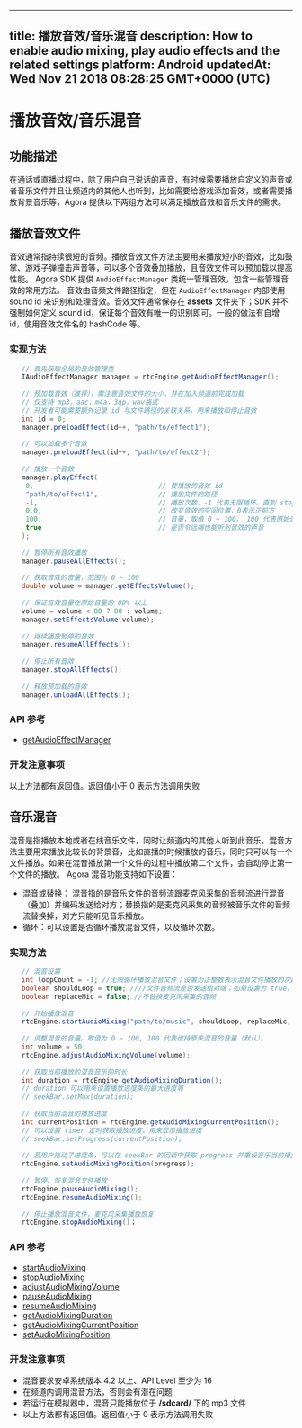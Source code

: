 
---
title: 播放音效/音乐混音
description: How to enable audio mixing, play audio effects and the related settings
platform: Android
updatedAt: Wed Nov 21 2018 08:28:25 GMT+0000 (UTC)
---
# 播放音效/音乐混音
## 功能描述
在通话或直播过程中，除了用户自己说话的声音，有时候需要播放自定义的声音或者音乐文件并且让频道内的其他人也听到，比如需要给游戏添加音效，或者需要播放背景音乐等，Agora 提供以下两组方法可以满足播放音效和音乐文件的需求。
## 播放音效文件

音效通常指持续很短的音频。播放音效文件方法主要用来播放短小的音效，比如鼓掌、游戏子弹撞击声音等，可以多个音效叠加播放，且音效文件可以预加载以提高性能。
Agora SDK 提供 `AudioEffectManager` 类统一管理音效，包含一些管理音效的常用方法。 音效由音频文件路径指定，但在 `AudioEffectManager` 内部使用 sound id 来识别和处理音效。音效文件通常保存在 **assets** 文件夹下；SDK 并不强制如何定义 sound id，保证每个音效有唯一的识别即可。一般的做法有自增 id，使用音效文件名的 hashCode 等。

### 实现方法

```java
   // 首先获取全局的音效管理类
   IAudioEffectManager manager = rtcEngine.getAudioEffectManager();
  
   // 预加载音效（推荐），需注意音效文件的大小，并在加入频道前完成加载
   // 仅支持 mp3，aac，m4a，3gp，wav格式
   // 开发者可能需要额外记录 id 与文件路径的关联关系，用来播放和停止音效
   int id = 0;
   manager.preloadEffect(id++, "path/to/effect1");
  
   // 可以加载多个音效
   manager.preloadEffect(id++, "path/to/effect2");
  
   // 播放一个音效
   manager.playEffect(
    0,                               // 要播放的音效 id
    "path/to/effect1",               // 播放文件的路径
    -1,                              // 播放次数，-1 代表无限循环。直到 stopEffect() 或者stopAllEffects() 被调用
    0.0,                             // 改变音效的空间位置，0表示正前方
    100,                             // 音量，取值 0 ~ 100， 100 代表原始音量
    true                             // 是否令远端也能听到音效的声音
   );
  
   // 暂停所有音效播放
   manager.pauseAllEffects();
  
   // 获取音效的音量，范围为 0 ~ 100
   double volume = manager.getEffectsVolume();
  
   // 保证音效音量在原始音量的 80% 以上
   volume = volume < 80 ? 80 : volume;
   manager.setEffectsVolume(volume);
  
   // 继续播放暂停的音效
   manager.resumeAllEffects();
  
   // 停止所有音效
   manager.stopAllEffects();
  
   // 释放预加载的音效
   manager.unloadAllEffects();
```

### API 参考

- [getAudioEffectManager](https://docs.agora.io/cn/Interactive%20Broadcast/API%20Reference/java/classio_1_1agora_1_1rtc_1_1_rtc_engine.html#afd61b8d5e923f9e03cd419dcaf23b4af)



### 开发注意事项

以上方法都有返回值。返回值小于 0 表示方法调用失败

## 音乐混音

混音是指播放本地或者在线音乐文件，同时让频道内的其他人听到此音乐。混音方法主要用来播放比较长的背景音，比如直播的时候播放的音乐，同时只可以有一个文件播放。如果在混音播放第一个文件的过程中播放第二个文件，会自动停止第一个文件的播放。
Agora 混音功能支持如下设置：

- 混音或替换： 混音指的是音乐文件的音频流跟麦克风采集的音频流进行混音（叠加）并编码发送给对方；替换指的是麦克风采集的音频被音乐文件的音频流替换掉，对方只能听见音乐播放。
- 循环：可以设置是否循环播放混音文件，以及循环次数。

### 实现方法

```java
   // 混音设置
   int loopCount = -1; //无限循环播放混音文件；设置为正整数表示混音文件播放的次数
   boolean shouldLoop = true; ////文件音频流是否发送给对端；如果设置为 true，文件音频流仅在本地可以听见，不会发送到对端
   boolean replaceMic = false; //不替换麦克风采集的音频
  
   // 开始播放混音
   rtcEngine.startAudioMixing("path/to/music", shouldLoop, replaceMic, loopCount);
  
   // 调整混音的音量。取值为 0 ~ 100, 100 代表维持原来混音的音量（默认）。
   int volume = 50;
   rtcEngine.adjustAudioMixingVolume(volume);
  
   // 获取当前播放的混音音乐的时长
   int duration = rtcEngine.getAudioMixingDuration();
   // duration 可以用来设置播放进度条的最大进度等
   // seekBar.setMax(duration);
  
   // 获取当前混音的播放进度
   int currentPosition = rtcEngine.getAudioMixingCurrentPosition();
   // 可以设置 timer 定时获取播放进度，用来显示播放进度
   // seekBar.setProgress(currentPosition);
  
   // 若用户拖动了进度条，可以在 seekBar 的回调中获取 progress 并重设音乐当前播放的位置
   rtcEngine.setAudioMixingPosition(progress);
  
   // 暂停、恢复混音文件播放
   rtcEngine.pauseAudioMixing();
   rtcEngine.resumeAudioMixing();
  
   // 停止播放混音文件，麦克风采集播放恢复
   rtcEngine.stopAudioMixing()；
```

### API 参考

- [startAudioMixing](https://docs.agora.io/cn/Interactive%20Broadcast/API%20Reference/java/classio_1_1agora_1_1rtc_1_1_rtc_engine.html#ac56ceea1a143a4898382bce10b04df09)
- [stopAudioMixing](https://docs.agora.io/cn/Interactive%20Broadcast/API%20Reference/java/classio_1_1agora_1_1rtc_1_1_rtc_engine.html#addb1cbc23b7f725eea6eedd18412854d)
- [adjustAudioMixingVolume](https://docs.agora.io/cn/Interactive%20Broadcast/API%20Reference/java/classio_1_1agora_1_1rtc_1_1_rtc_engine.html#a13c5737248d5a5abf6e8eb3130aba65a)
- [pauseAudioMixing](https://docs.agora.io/cn/Interactive%20Broadcast/API%20Reference/java/classio_1_1agora_1_1rtc_1_1_rtc_engine.html#ab2d4fb72ec3031f59da72b55857e0da7)
- [resumeAudioMixing](https://docs.agora.io/cn/Interactive%20Broadcast/API%20Reference/java/classio_1_1agora_1_1rtc_1_1_rtc_engine.html#aedad78215c21f0a6acac7f155199f3ce)
- [getAudioMixingDuration](https://docs.agora.io/cn/Interactive%20Broadcast/API%20Reference/java/classio_1_1agora_1_1rtc_1_1_rtc_engine.html#a8bbeb8a8b07e4e7b1a0a493f1c66998d)
- [getAudioMixingCurrentPosition](https://docs.agora.io/cn/Interactive%20Broadcast/API%20Reference/java/classio_1_1agora_1_1rtc_1_1_rtc_engine.html#a5119b0e6b356f867f7e13a6e1b2bb3e5)
- [setAudioMixingPosition](https://docs.agora.io/cn/Interactive%20Broadcast/API%20Reference/java/classio_1_1agora_1_1rtc_1_1_rtc_engine.html#a12c3dc250c86d54552c1589dfda2e002)

### 开发注意事项

- 混音要求安卓系统版本 4.2 以上、API Level 至少为 16
- 在频道内调用混音方法，否则会有潜在问题
- 若运行在模拟器中，混音只能播放位于 **/sdcard/** 下的 mp3 文件
- 以上方法都有返回值。返回值小于 0 表示方法调用失败
